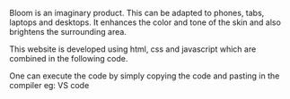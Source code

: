 Bloom is an imaginary product. This can be adapted to phones, tabs, laptops and desktops. It enhances the color and tone of the skin and also brightens the surrounding area. 

This website is developed using html, css and javascript which are combined in the following code.

One can execute the code by simply copying the code and pasting in the compiler eg: VS code

